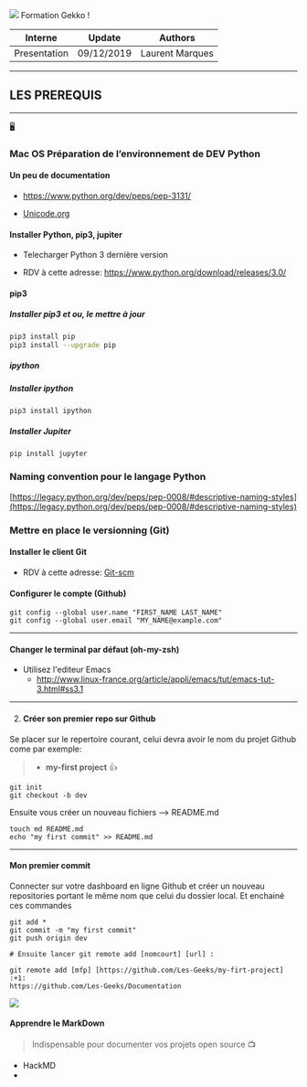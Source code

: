 <img src="img/create-repo-github.jpeg"> Formation Gekko !


|   Interne  |   Update   |     Authors     |
|:------------:|:----------:|:---------------:|
| Presentation | 09/12/2019 | Laurent Marques |

---

## LES PREREQUIS

---
🖥
### Mac OS Préparation de l’environnement de DEV Python

#### Un peu de documentation

* https://www.python.org/dev/peps/pep-3131/

* [Unicode.org](http://www.unicode.org/reports/tr31/)

#### Installer Python, pip3, jupiter 

* Telecharger Python 3 dernière version

* RDV à cette adresse: <https://www.python.org/download/releases/3.0/>

#### pip3

##### Installer pip3 et ou, le mettre à jour

```Bash
pip3 install pip
pip3 install --upgrade pip
```

##### ipython

##### Installer ipython

```Bash
pip3 install ipython
```

##### Installer Jupiter

```Bash
pip install jupyter
```

### Naming convention pour le langage Python

[https://legacy.python.org/dev/peps/pep-0008/#descriptive-naming-styles](https://legacy.python.org/dev/peps/pep-0008/#descriptive-naming-styles)

### Mettre en place le versionning (Git)

#### Installer le client Git

- RDV à cette adresse: [Git-scm](https://git-scm.com/)

#### Configurer le compte (Github)

```bash=
git config --global user.name "FIRST_NAME LAST_NAME"
git config --global user.email "MY_NAME@example.com"
```
---

#### Changer le terminal par défaut (oh-my-zsh)

- Utilisez l'editeur Emacs
    - <http://www.linux-france.org/article/appli/emacs/tut/emacs-tut-3.html#ss3.1>

---

2. #### Créer son premier repo sur Github

    
Se placer sur le repertoire courant, celui devra avoir le nom du projet Github come par exemple: 


> * **my-first project** :+1: 


```bash=
git init 
git checkout -b dev 
```
Ensuite vous créer un nouveau fichiers --> README.md

```bash=
touch md README.md 
echo "my first commit" >> README.md
```

---

#### Mon premier commit

Connecter sur votre dashboard en ligne Github
et créer un nouveau repositories portant le même nom que celui du dossier local.
Et enchainé ces commandes

```bash=
git add *
git commit -m "my first commit"
git push origin dev

# Ensuite lancer git remote add [nomcourt] [url] :

git remote add [mfp] [https://github.com/Les-Geeks/my-firt-project] :+1: 
https://github.com/Les-Geeks/Documentation
```
<img src="img/create-repo-github.jpeg">

#### Apprendre le MarkDown

>Indispensable pour documenter vos projets open source  📺

- HackMD
- 


<!-- Docs to Markdown version 1.0β17 -->
